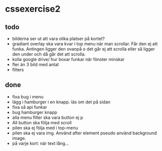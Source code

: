 # cssexercise2

## todo
- bilderna ser ut att vara olika platser på kortet?
- gradiant overlay ska vara kvar i top menu när man scrollar. Får den ej att funka. Antingen ligger den ovanpå o det går ej att scrolla eller så ligger den under och då går det att scrolla.
- kolla google drive/ hur boxar funkar när fönster minskar
- fler än 3 bild med antal
- filters

## done
- fixa bug i menu
- lägg i hamburger i en knapp. läs om det på sidan
- fixa så api funkar
- bug hamburger knapp
- alla menu filter ska vara button ej p 
- All button ska följa med scroll
- pilen ska ej följa med i top-menu
- pilen ska ej vara img. Använd after element pseudo använd background image.
- på varje kort: när text lång...

